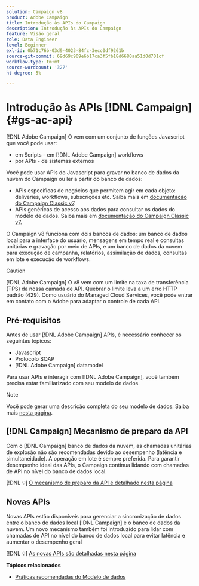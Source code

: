 ```yaml
---
solution: Campaign v8
product: Adobe Campaign
title: Introdução às APIs do Campaign
description: Introdução às APIs do Campaign
feature: Visão geral
role: Data Engineer
level: Beginner
exl-id: 0b71c76b-03d9-4023-84fc-3ecc0df9261b
source-git-commit: 69d69c909e6b17ca3f5fb18d6680aa51d0d701cf
workflow-type: tm+mt
source-wordcount: '327'
ht-degree: 5%

---
```


# Introdução às APIs [!DNL Campaign]{#gs-ac-api}

[!DNL Adobe Campaign] O vem com um conjunto de funções Javascript que você pode usar:

* em Scripts - em [!DNL Adobe Campaign] workflows
* por APIs - de sistemas externos

Você pode usar APIs do Javascript para gravar no banco de dados da nuvem do Campaign ou ler a partir do banco de dados:

* APIs específicas de negócios que permitem agir em cada objeto: deliveries, workflows, subscrições etc. Saiba mais em [documentação do Campaign Classic v7](https://experienceleague.adobe.com/docs/campaign-classic/using/configuring-campaign-classic/api/business-oriented-apis.html).
* APIs genéricas de acesso aos dados para consultar os dados do modelo de dados. Saiba mais em [documentação do Campaign Classic v7](https://experienceleague.adobe.com/docs/campaign-classic/using/configuring-campaign-classic/api/data-oriented-apis.html).

O Campaign v8 funciona com dois bancos de dados: um banco de dados local para a interface do usuário, mensagens em tempo real e consultas unitárias e gravação por meio de APIs, e um banco de dados da nuvem para execução de campanha, relatórios, assimilação de dados, consultas em lote e execução de workflows.

>[!CAUTION]
>
>[!DNL Adobe Campaign] O v8 vem com um limite na taxa de transferência (TPS) da nossa camada de API. Quebrar o limite leva a um erro HTTP padrão (429). Como usuário do Managed Cloud Services, você pode entrar em contato com o Adobe para adaptar o controle de cada API.


## Pré-requisitos

Antes de usar [!DNL Adobe Campaign] APIs, é necessário conhecer os seguintes tópicos:

* Javascript
* Protocolo SOAP
* [!DNL Adobe Campaign] datamodel

Para usar APIs e interagir com [!DNL Adobe Campaign], você também precisa estar familiarizado com seu modelo de dados.

>[!NOTE]
>Você pode gerar uma descrição completa do seu modelo de dados. Saiba mais [nesta página](datamodel.md).

## [!DNL Campaign] Mecanismo de preparo da API

Com o [!DNL Campaign] banco de dados da nuvem, as chamadas unitárias de explosão não são recomendadas devido ao desempenho (latência e simultaneidade). A operação em lote é sempre preferida. Para garantir desempenho ideal das APIs, o Campaign continua lidando com chamadas de API no nível do banco de dados local.

[!DNL :bulb:] [O mecanismo de preparo da API é detalhado nesta página](staging.md)

## Novas APIs

Novas APIs estão disponíveis para gerenciar a sincronização de dados entre o banco de dados local [!DNL Campaign] e o banco de dados da nuvem. Um novo mecanismo também foi introduzido para lidar com chamadas de API no nível do banco de dados local para evitar latência e aumentar o desempenho geral

[!DNL :bulb:] [As novas APIs são detalhadas nesta página](new-apis.md)

**Tópicos relacionados**

* [Práticas recomendadas do Modelo de dados](datamodel-best-practices.md)
